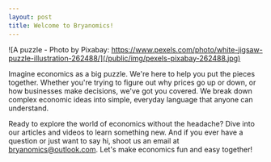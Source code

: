 ```yaml
---
layout: post
title: Welcome to Bryanomics!
---
```


![A puzzle - Photo by Pixabay: https://www.pexels.com/photo/white-jigsaw-puzzle-illustration-262488/](/public/img/pexels-pixabay-262488.jpg)

Imagine economics as a big puzzle. We're here to help you put the pieces together. Whether you're trying to figure out why prices go up or down, or how businesses make decisions, we've got you covered. We break down complex economic ideas into simple, everyday language that anyone can understand.

Ready to explore the world of economics without the headache? Dive into our articles and videos to learn something new. And if you ever have a question or just want to say hi, shoot us an email at bryanomics@outlook.com. Let's make economics fun and easy together!
